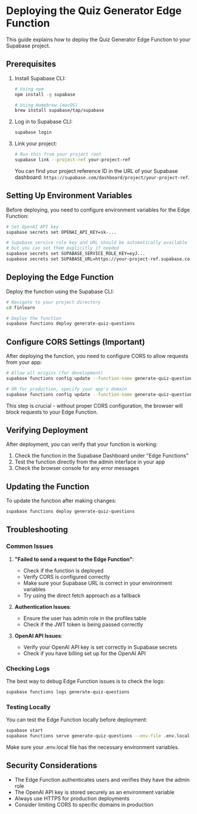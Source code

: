 # Deploying the Quiz Generator Edge Function

This guide explains how to deploy the Quiz Generator Edge Function to your Supabase project.

## Prerequisites

1. Install Supabase CLI:

   ```bash
   # Using npm
   npm install -g supabase

   # Using Homebrew (macOS)
   brew install supabase/tap/supabase
   ```

2. Log in to Supabase CLI:

   ```bash
   supabase login
   ```

3. Link your project:

   ```bash
   # Run this from your project root
   supabase link --project-ref your-project-ref
   ```

   You can find your project reference ID in the URL of your Supabase dashboard: `https://supabase.com/dashboard/project/your-project-ref`.

## Setting Up Environment Variables

Before deploying, you need to configure environment variables for the Edge Function:

```bash
# Set OpenAI API key
supabase secrets set OPENAI_API_KEY=sk-...

# Supabase service role key and URL should be automatically available
# but you can set them explicitly if needed
supabase secrets set SUPABASE_SERVICE_ROLE_KEY=eyJ...
supabase secrets set SUPABASE_URL=https://your-project-ref.supabase.co
```

## Deploying the Edge Function

Deploy the function using the Supabase CLI:

```bash
# Navigate to your project directory
cd finlearn

# Deploy the function
supabase functions deploy generate-quiz-questions
```

## Configure CORS Settings (Important)

After deploying the function, you need to configure CORS to allow requests from your app:

```bash
# Allow all origins (for development)
supabase functions config update --function-name generate-quiz-questions --cors-allowed-origins '*'

# OR for production, specify your app's domain
supabase functions config update --function-name generate-quiz-questions --cors-allowed-origins 'https://your-app-domain.com'
```

This step is crucial - without proper CORS configuration, the browser will block requests to your Edge Function.

## Verifying Deployment

After deployment, you can verify that your function is working:

1. Check the function in the Supabase Dashboard under "Edge Functions"
2. Test the function directly from the admin interface in your app
3. Check the browser console for any error messages

## Updating the Function

To update the function after making changes:

```bash
supabase functions deploy generate-quiz-questions
```

## Troubleshooting

### Common Issues

1. **"Failed to send a request to the Edge Function"**:
   - Check if the function is deployed
   - Verify CORS is configured correctly
   - Make sure your Supabase URL is correct in your environment variables
   - Try using the direct fetch approach as a fallback

2. **Authentication Issues**:
   - Ensure the user has admin role in the profiles table
   - Check if the JWT token is being passed correctly

3. **OpenAI API Issues**:
   - Verify your OpenAI API key is set correctly in Supabase secrets
   - Check if you have billing set up for the OpenAI API

### Checking Logs

The best way to debug Edge Function issues is to check the logs:

```bash
supabase functions logs generate-quiz-questions
```

### Testing Locally

You can test the Edge Function locally before deployment:

```bash
supabase start
supabase functions serve generate-quiz-questions --env-file .env.local
```

Make sure your .env.local file has the necessary environment variables.

## Security Considerations

- The Edge Function authenticates users and verifies they have the admin role
- The OpenAI API key is stored securely as an environment variable
- Always use HTTPS for production deployments
- Consider limiting CORS to specific domains in production 